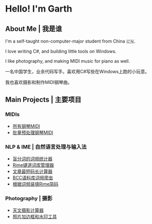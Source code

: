 # Hello! I'm Garth

## About Me \| 我是谁

I'm a self-taught non-computer-major student from China 🇨🇳.

I love writing C#, and building little tools on Windows.

I like photography, and making MIDI music for piano as well.

一名中国学生，业余代码写手。喜欢用C#写些在Windows上跑的小玩意。

我也喜欢摄影和制作MIDI钢琴曲。

## Main Projects \| 主要项目

### MIDIs

- [所有钢琴MIDI](https://github.com/GarthTB/Piano-MIDI)
- [批量预处理钢琴MIDI](https://github.com/GarthTB/TrimMIDI)

### NLP & IME \| 自然语言处理与输入法

- [盲分词的词频统计器](https://github.com/GarthTB/word_freq_counter)
- [Rime键道词库管理器](https://github.com/GarthTB/RimeLibrarian)
- [文章最短码长计算器](https://github.com/GarthTB/CodeLord)
- [BCC语料库词频爬虫](https://github.com/GarthTB/BCCFreqSpider)
- [根据词频装填Rime简码](https://github.com/GarthTB/AutoFillCode)

### Photography \| 摄影

- [天文摄影计算器](https://github.com/GarthTB/AstrophotoCalculator)
- [照片加边框和水印工具](https://github.com/GarthTB/FrameMark)

